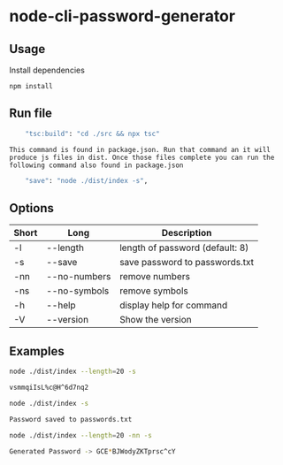 # node-cli-password-generator

## Usage

Install dependencies

`npm install`

## Run file

```sh
    "tsc:build": "cd ./src && npx tsc"
```

`This command is found in package.json. Run that command an it will produce js files in dist. Once those files complete you can run the following command also found in package.json`

```sh
    "save": "node ./dist/index -s",
```

## Options

| Short | Long              | Description                     |
| ----- | ----------------- | ------------------------------- |
| -l    | --length <number> | length of password (default: 8) |
| -s    | --save            | save password to passwords.txt  |
| -nn   | --no-numbers      | remove numbers                  |
| -ns   | --no-symbols      | remove symbols                  |
| -h    | --help            | display help for command        |
| -V    | --version         | Show the version                |

## Examples

```sh
node ./dist/index --length=20 -s

vsmmqiIsL%c@H^6d7nq2
```

```sh
node ./dist/index -s

Password saved to passwords.txt
```

```sh
node ./dist/index --length=20 -nn -s

Generated Password -> GCE*BJWodyZKTprsc^cY
```
